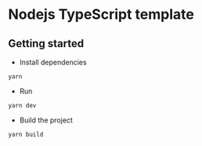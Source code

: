 # Nodejs TypeScript template

## Getting started

- Install dependencies

```
yarn
```

- Run

```
yarn dev
```

- Build the project

```
yarn build
```
